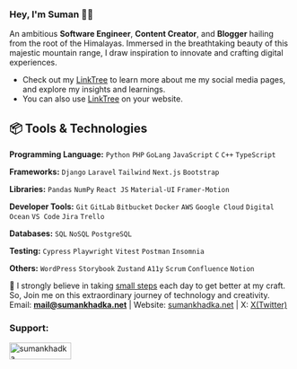### Hey, I'm Suman 👋🏽  
 An ambitious **Software Engineer**, **Content Creator**, and **Blogger** hailing from the root of the Himalayas. Immersed in the breathtaking beauty of this majestic mountain range, I draw inspiration to innovate and crafting digital experiences. 
 
 - Check out my [LinkTree](https://sumankhadka.net/links) to learn more about me my social media pages, and explore my insights and learnings.
  - You can also use [LinkTree](https://github.com/SumanKhdka/Bio-Links) on your website.

## 📦 Tools & Technologies

**Programming Language:** `Python` `PHP` `GoLang` `JavaScript` `C` `C++` `TypeScript`

**Frameworks:** `Django` `Laravel` `Tailwind` `Next.js` `Bootstrap`   

**Libraries:** `Pandas` `NumPy` `React JS` `Material-UI` `Framer-Motion`
 
**Developer Tools:** `Git` `GitLab` `Bitbucket` `Docker` `AWS` `Google Cloud` `Digital Ocean` `VS Code` `Jira` `Trello`

**Databases:** `SQL` `NoSQL` `PostgreSQL`


**Testing:** `Cypress` `Playwright` `Vitest` `Postman` `Insomnia`

**Others:** `WordPress` `Storybook` `Zustand` `A11y` `Scrum` `Confluence` `Notion`

🌱 I strongly believe in taking [small steps](https://github.com/sumankhdka/learning) each day to get better at my craft. 
So, Join me on this extraordinary journey of technology and creativity.<br>
Email: **mail@sumankhadka.net** | Website: [sumankhadka.net](https://www.sumankhadka.net) |  X: [X(Twitter)](https://www.twitter.com/sumankhdka)<br>
<h3 align="left">Support:</h3>
<span><a href="https://www.buymeacoffee.com/sumankhadka"> <img align="left" src="https://cdn.buymeacoffee.com/buttons/v2/default-yellow.png" height="30" width="110" alt="sumankhadka" /></a></span>
